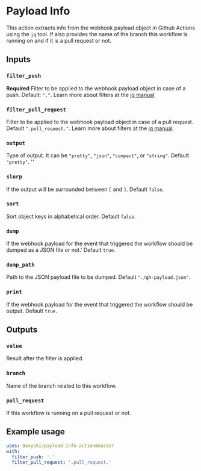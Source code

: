 # Payload Info

This action extracts info from the webhook payload object in Github Actions using the `jq` tool. If also provides the name of the branch this workflow is running on and if it is a pull request or not. 

## Inputs

### `filter_push`
**Required** Filter to be applied to the webhook payload object in case of a push. Default: `"."`. Learn more about filters at the [jq manual](https://stedolan.github.io/jq/manual/#Basicfilters).

### `filter_pull_request`
Filter to be applied to the webhook payload object in case of a pull request. Default `".pull_request."`. Learn more about filters at the [jq manual](https://stedolan.github.io/jq/manual/#Basicfilters).

### `output`
Type of output. It can be `"pretty"`, `"json"`, `"compact"`, or `"string"`. Default `"pretty"`. ''

### `slurp`
If the output will be surrounded between `[` and `]`. Default `false`.

### `sort`
Sort object keys in alphabetical order. Default `false`.

### `dump`
If the webhook payload for the event that triggered the workflow should be dumped as a JSON file or not.' Default `true`.

### `dump_path`
Path to the JSON payload file to be dumped. Default `"./gh-payload.json"`.

### `print`
If the webhook payload for the event that triggered the workflow should be output. Default `true`.

## Outputs

### `value`
Result after the filter is applied.

### `branch`
Name of the branch related to this workflow.

### `pull_request`
If this workflow is running on a pull request or not.

## Example usage

```yml
uses: Dovyski/payload-info-action@master
with:
  filter_push: '.'
  filter_pull_request: '.pull_request.'
```